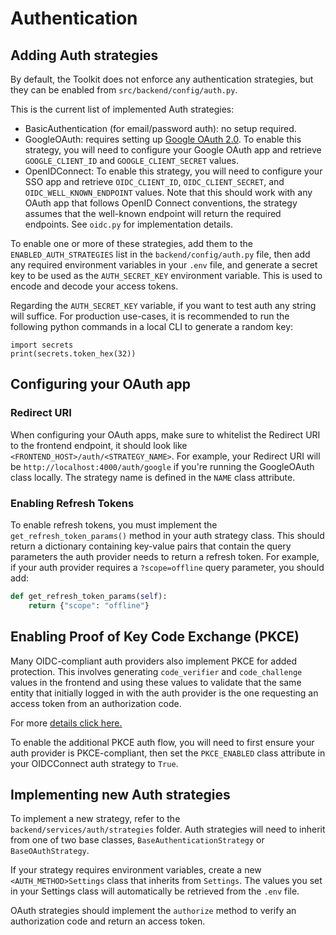 # Authentication

## Adding Auth strategies

By default, the Toolkit does not enforce any authentication strategies, but they can be enabled from `src/backend/config/auth.py`.

This is the current list of implemented Auth strategies:

- BasicAuthentication (for email/password auth): no setup required.
- GoogleOAuth: requires setting up [Google OAuth 2.0](https://support.google.com/cloud/answer/6158849?hl=en). To enable this strategy, you will need to configure your Google OAuth app and retrieve `GOOGLE_CLIENT_ID` and `GOOGLE_CLIENT_SECRET` values.
- OpenIDConnect: To enable this strategy, you will need to configure your SSO app and retrieve `OIDC_CLIENT_ID`, `OIDC_CLIENT_SECRET`, and `OIDC_WELL_KNOWN_ENDPOINT` values. Note that this should work with any OAuth app that follows OpenID Connect conventions, the strategy assumes that the well-known endpoint will return the required endpoints. See `oidc.py` for implementation details.

To enable one or more of these strategies, add them to the `ENABLED_AUTH_STRATEGIES` list in the `backend/config/auth.py` file, then add any required environment variables in your `.env` file, and generate a secret key to be used as the `AUTH_SECRET_KEY` environment variable. This is used to encode and decode your access tokens.

Regarding the `AUTH_SECRET_KEY` variable, if you want to test auth any string will suffice.
For production use-cases, it is recommended to run the following python commands in a local CLI to generate a random key:

```
import secrets
print(secrets.token_hex(32))
```

## Configuring your OAuth app

### Redirect URI

When configuring your OAuth apps, make sure to whitelist the Redirect URI to the frontend endpoint, it should look like 
`<FRONTEND_HOST>/auth/<STRATEGY_NAME>`. For example, your Redirect URI will be `http://localhost:4000/auth/google` if you're running the GoogleOAuth class locally. The strategy name is defined in the `NAME` class attribute.

### Enabling Refresh Tokens

To enable refresh tokens, you must implement the `get_refresh_token_params()` method in your auth strategy class. This should return a dictionary containing key-value pairs that contain the query parameters the auth provider needs to return a refresh token. For example, if your auth provider requires a `?scope=offline` query parameter, you should add:

```python
def get_refresh_token_params(self):
    return {"scope": "offline"}
```

## Enabling Proof of Key Code Exchange (PKCE)

Many OIDC-compliant auth providers also implement PKCE for added protection. This involves generating `code_verifier` and `code_challenge` values in the frontend and using these values to validate that the same entity that initially logged in with the auth provider is the one requesting an access token from an authorization code. 

For more [details click here.](https://oauth.net/2/pkce/)

To enable the additional PKCE auth flow, you will need to first ensure your auth provider is PKCE-compliant, then set the `PKCE_ENABLED` class attribute in your OIDCConnect auth strategy to `True`. 

## Implementing new Auth strategies

To implement a new strategy, refer to the `backend/services/auth/strategies` folder. Auth strategies will need to inherit from one of two base classes, `BaseAuthenticationStrategy` or `BaseOAuthStrategy`.

If your strategy requires environment variables, create a new `<AUTH_METHOD>Settings` class that inherits from `Settings`. The values you set in your Settings class will automatically be retrieved from the `.env` file.

OAuth strategies should implement the `authorize` method to verify an authorization code and return an access token.
